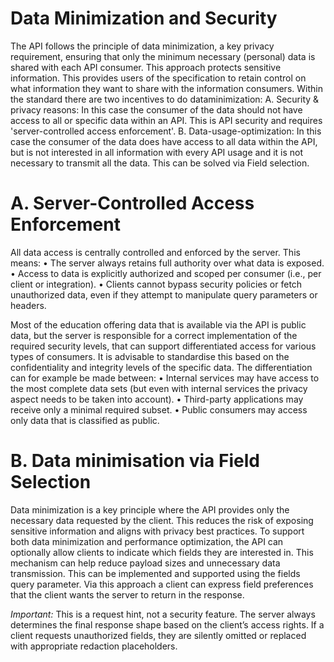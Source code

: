 # Data Minimization and Security
The API follows the principle of data minimization, a key privacy requirement, ensuring that only the minimum necessary (personal) data is shared with each API consumer. This approach protects sensitive information. This provides users of the specification to retain control on what information they want to share with the information consumers. Within the standard there are two incentives to do dataminimization:
A. Security & privacy reasons: In this case the consumer of the data should not have access to all or specific data within an API. This is API security and requires 'server-controlled access enforcement'.
B. Data-usage-optimization: In this case the consumer of the data does have access to all data within the API, but is not interested in all information with every API usage and it is not necessary to transmit all the data. This can be solved via Field selection.

# A. Server-Controlled Access Enforcement
All data access is centrally controlled and enforced by the server. This means:
•	The server always retains full authority over what data is exposed.
•	Access to data is explicitly authorized and scoped per consumer (i.e., per client or integration).
•	Clients cannot bypass security policies or fetch unauthorized data, even if they attempt to manipulate query parameters or headers.

Most of the education offering data that is available via the API is public data, but the server is responsible for a correct implementation of the required security levels, that can support differentiated access for various types of consumers. It is advisable to standardise this based on the confidentiality and integrity levels of the specific data. The differentiation can for example be made between:
•	Internal services may have access to the most complete data sets (but even with internal services the privacy aspect needs to be taken into account).
•	Third-party applications may receive only a minimal required subset.
•	Public consumers may access only data that is classified as public.

# B. Data minimisation via Field Selection
Data minimization is a key principle where the API provides only the necessary data requested by the client. This reduces the risk of exposing sensitive information and aligns with privacy best practices.
To support both data minimization and performance optimization, the API can optionally allow clients to indicate which fields they are interested in. This mechanism can help reduce payload sizes and unnecessary data transmission.
This can be implemented and supported using the fields query parameter. Via this approach a client can express field preferences that the client wants the server to return in the response.

*Important:* This is a request hint, not a security feature. 
The server always determines the final response shape based on the client’s access rights. If a client requests unauthorized fields, they are silently omitted or replaced with appropriate redaction placeholders.
